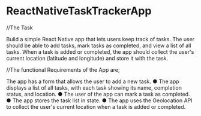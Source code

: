 # ReactNativeTaskTrackerApp
//The Task


Build a simple React Native app that lets users keep track of tasks. The user should be
able to add tasks, mark tasks as completed, and view a list of all tasks. When a task is
added or completed, the app should collect the user's current location (latitude and
longitude) and store it with the task.

//The functional Requirements of the App are;


The app has a form that allows the user to add a new task.
● The app displays a list of all tasks, with each task showing its name,
completion status, and location.
● The user of the app can mark a task as completed.
● The app stores the task list in state.
● The app uses the Geolocation API to collect the user's current location
when a task is added or completed.
